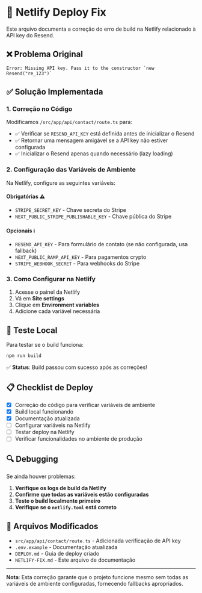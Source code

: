 # 🚀 Netlify Deploy Fix

Este arquivo documenta a correção do erro de build na Netlify relacionado à API key do Resend.

## ❌ Problema Original

```
Error: Missing API key. Pass it to the constructor `new Resend("re_123")`
```

## ✅ Solução Implementada

### 1. Correção no Código

Modificamos `/src/app/api/contact/route.ts` para:

- ✅ Verificar se `RESEND_API_KEY` está definida antes de inicializar o Resend
- ✅ Retornar uma mensagem amigável se a API key não estiver configurada
- ✅ Inicializar o Resend apenas quando necessário (lazy loading)

### 2. Configuração das Variáveis de Ambiente

Na Netlify, configure as seguintes variáveis:

#### Obrigatórias ⚠️
- `STRIPE_SECRET_KEY` - Chave secreta do Stripe
- `NEXT_PUBLIC_STRIPE_PUBLISHABLE_KEY` - Chave pública do Stripe

#### Opcionais ℹ️
- `RESEND_API_KEY` - Para formulário de contato (se não configurada, usa fallback)
- `NEXT_PUBLIC_RAMP_API_KEY` - Para pagamentos crypto
- `STRIPE_WEBHOOK_SECRET` - Para webhooks do Stripe

### 3. Como Configurar na Netlify

1. Acesse o painel da Netlify
2. Vá em **Site settings**
3. Clique em **Environment variables**
4. Adicione cada variável necessária

## 🧪 Teste Local

Para testar se o build funciona:

```bash
npm run build
```

✅ **Status**: Build passou com sucesso após as correções!

## 📋 Checklist de Deploy

- [x] Correção do código para verificar variáveis de ambiente
- [x] Build local funcionando
- [x] Documentação atualizada
- [ ] Configurar variáveis na Netlify
- [ ] Testar deploy na Netlify
- [ ] Verificar funcionalidades no ambiente de produção

## 🔍 Debugging

Se ainda houver problemas:

1. **Verifique os logs de build da Netlify**
2. **Confirme que todas as variáveis estão configuradas**
3. **Teste o build localmente primeiro**
4. **Verifique se o `netlify.toml` está correto**

## 📁 Arquivos Modificados

- `src/app/api/contact/route.ts` - Adicionada verificação de API key
- `.env.example` - Documentação atualizada
- `DEPLOY.md` - Guia de deploy criado
- `NETLIFY-FIX.md` - Este arquivo de documentação

---

**Nota**: Esta correção garante que o projeto funcione mesmo sem todas as variáveis de ambiente configuradas, fornecendo fallbacks apropriados.
